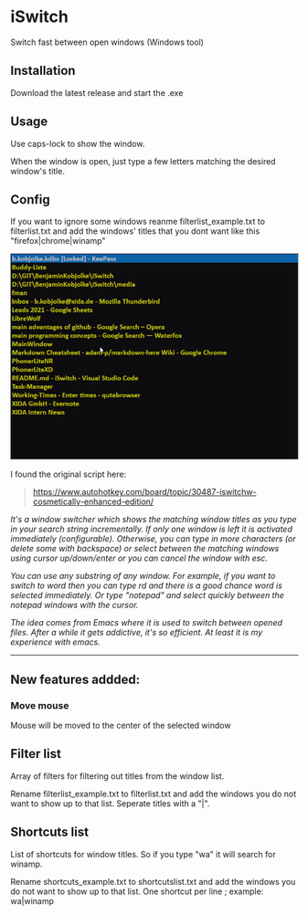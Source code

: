 # iSwitch

Switch fast between open windows (Windows tool)

## Installation

Download the latest release and start the .exe

## Usage

Use caps-lock to show the window.

When the window is open, just type a few letters matching the desired window's title.

## Config

If you want to ignore some windows
reanme filterlist_example.txt to filterlist.txt and add the windows' titles that you dont want like this "firefox|chrome|winamp"

![plot](./media/demo.gif)

I found the original script here:

> https://www.autohotkey.com/board/topic/30487-iswitchw-cosmetically-enhanced-edition/

_It's a window switcher which shows the matching window titles as you type in your search string incrementally. If only one window is left it is activated immediately (configurable). Otherwise, you can type in more characters (or delete some with backspace) or select between the matching windows using cursor up/down/enter or you can cancel the window with esc._

_You can use any substring of any window. For example, if you want to switch to word then you can type rd and there is a good chance word is selected immediately. Or type "notepad" and select quickly between the notepad windows with the cursor._

_The idea comes from Emacs where it is used to switch between opened files. After a while it gets addictive, it's so efficient. At least it is my experience with emacs._

<hr>

## New features addded:

### Move mouse

Mouse will be moved to the center of the selected window

## Filter list

Array of filters for filtering out titles from the window list.

Rename filterlist_example.txt to filterlist.txt and add the windows you do not want to show up to that list.
Seperate titles with a "|".

## Shortcuts list

List of shortcuts for window titles.
So if you type "wa" it will search for winamp.

Rename shortcuts_example.txt to shortcutslist.txt and add the windows you do not want to show up to that list.
One shortcut per line
; example: wa|winamp
